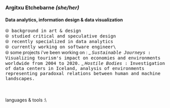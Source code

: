 ### Argitxu Etchebarne *(she/her)*
#### Data analytics, information design & data visualization
<samp>⦾ background in art & design\
⦾ studied critical and speculative design\
⦾ recently specialized in data analytics\
⦾ currently working on software engineer\ </samp>
<br/>
⦾ some projects i've been working on :
    _ <samp>*Sustainable Journeys* : Visualizing tourism's impact on economies and environments worldwide from 2004 to 2020.</samp>
    _ <samp>*Hostile Bodies* : Investigation of data centers in Iceland, analysis of environments representing paradoxal relations between human and machine landscapes.</samp>\
<br/>
<br/>
<br/>languages & tools :\

